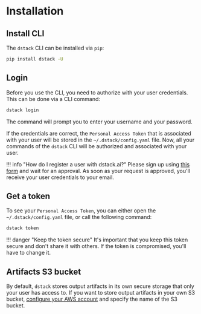 # Installation

## Install CLI

The `dstack` CLI can be installed via `pip`:

```bash
pip install dstack -U
```

## Login

Before you use the CLI, you need to authorize with your user credentials. This can be done via a CLI command:

```bash
dstack login
```

The command will prompt you to enter your username and your password. 

If the credentials are correct, the `Personal Access Token` that is associated with your user will be stored in the 
`~/.dstack/config.yaml` file. Now, all your commands of the `dstack` CLI will be authorized and associated with your user.

!!! info "How do I register a user with dstack.ai?"
    Please sign up using [this form](https://dstack.ai/signup) and wait for an approval. 
    As soon as your request is approved, you'll receive your user credentials to your email.

## Get a token

To see your `Personal Access Token`, you can either open the `~/.dstack/config.yaml` file, or call the following command:

```bash
dstack token
```

!!! danger "Keep the token secure"
    It's important that you keep this token secure and don't share it with others. If the token is compromised, you'll 
    have to change it.

## Artifacts S3 bucket

By default, `dstack` stores output artifacts in its own secure storage that only
your user has access to. If you want to store output artifacts in your own S3 bucket, [configure your AWS account](aws.md) 
and specify the name of the S3 bucket.